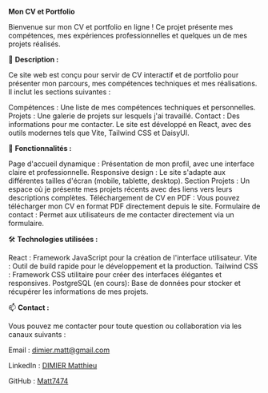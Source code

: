 <strong>Mon CV et Portfolio</strong>

Bienvenue sur mon CV et portfolio en ligne ! Ce projet présente mes compétences, mes expériences professionnelles et quelques un de mes projets réalisés.


📝 <strong>Description :</strong>

Ce site web est conçu pour servir de CV interactif et de portfolio pour présenter mon parcours, mes compétences techniques et mes réalisations. Il inclut les sections suivantes :

Compétences : Une liste de mes compétences techniques et personnelles.
Projets : Une galerie de projets sur lesquels j'ai travaillé.
Contact : Des informations pour me contacter.
Le site est développé en React, avec des outils modernes tels que Vite, Tailwind CSS et DaisyUI.


🚀 <strong>Fonctionnalités :</strong>

Page d'accueil dynamique : Présentation de mon profil, avec une interface claire et professionnelle.
Responsive design : Le site s'adapte aux différentes tailles d'écran (mobile, tablette, desktop).
Section Projets : Un espace où je présente mes projets récents avec des liens vers leurs descriptions complètes.
Téléchargement de CV en PDF : Vous pouvez télécharger mon CV en format PDF directement depuis le site.
Formulaire de contact : Permet aux utilisateurs de me contacter directement via un formulaire.


🛠️ <strong>Technologies utilisées :</strong>

React : Framework JavaScript pour la création de l'interface utilisateur.
Vite : Outil de build rapide pour le développement et la production.
Tailwind CSS : Framework CSS utilitaire pour créer des interfaces élégantes et responsives.
PostgreSQL (en cours): Base de données pour stocker et récupérer les informations de mes projets.


📫 <strong>Contact :</strong>

Vous pouvez me contacter pour toute question ou collaboration via les canaux suivants :

Email : dimier.matt@gmail.com

LinkedIn : [DIMIER Matthieu](https://www.linkedin.com/in/matthieu-dimier-a51539290/)

GitHub : [Matt7474](https://github.com/Matt7474)
